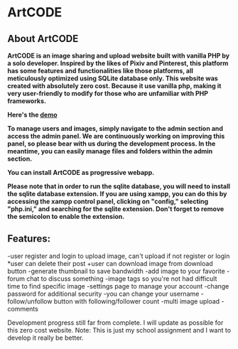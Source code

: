 
# ArtCODE

## About ArtCODE 
**ArtCODE is an image sharing and upload website built with vanilla PHP by a solo developer.
Inspired by the likes of Pixiv and Pinterest, this platform has some features and functionalities like those platforms, all meticulously optimized using SQLite database only. This website was created with absolutely zero cost. Because it use vanilla php, making it very user-friendly to modify for those who are unfamiliar with PHP frameworks.**

**Here's the [demo](https://test-artcode.artworldjp.repl.co/)**


**To manage users and images, simply navigate to the admin section and access the admin panel. We are continuously working on improving this panel, so please bear with us during the development process. In the meantime, you can easily manage files and folders within the admin section.**

**You can install ArtCODE as progressive webapp.**

**Please note that in order to run the sqlite database, you will need to install the sqlite database extension. If you are using xampp, you can do this by accessing the xampp control panel, clicking on "config," selecting "php.ini," and searching for the sqlite extension. Don't forget to remove the semicolon to enable the extension.**

## Features:


-user register and login to upload image, can't upload if not register or login
*user can delete their post
+user can download image from download button
-generate thumbnail to save bandwidth
-add image to your favorite
-forum chat to discuss something
-image tags so you're not had difficult time to find specific image
-settings page to manage your account
-change password for additional security
-you can change your username
-follow/unfollow button with following/follower count
-multi image upload
-comments


Development progress still far from complete. I will update as possible for this zero cost website.
Note: This is just my school assignment and I want to develop it really be better.
